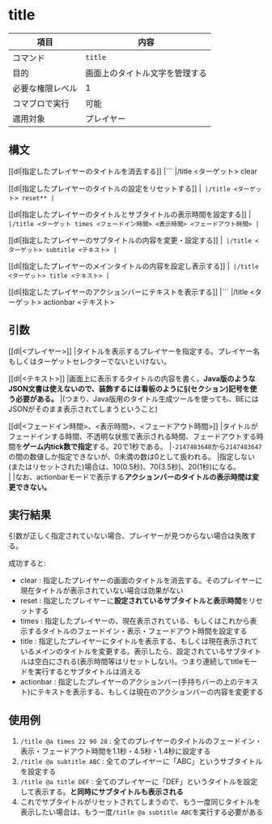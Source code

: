 # title

| 項目 | 内容 |
| --- | --- |
| コマンド | `title` |
| 目的 | 画面上のタイトル文字を管理する |
| 必要な権限レベル | 1 |
| コマブロで実行 | 可能 |
| 適用対象 | プレイヤー |

## 構文

[[dl|指定したプレイヤーのタイトルを消去する]]
|```
|/title <ターゲット> clear

[[dl|指定したプレイヤーのタイトルの設定をリセットする]]
|```
|/title <ターゲット> reset**
|```

[[dl|指定したプレイヤーのタイトルとサブタイトルの表示時間を設定する]]
|```
|/title <ターゲット times <フェードイン時間> <表示時間> <フェードアウト時間>
|```

[[dl|指定したプレイヤーのサブタイトルの内容を変更・設定する]]
|```
|/title <ターゲット> subtitle <テキスト>
|```

[[dl|指定したプレイヤーのメインタイトルの内容を設定し表示する]]
|```
|/title <ターゲット> title <テキスト>
|```

[[dl|指定したプレイヤーのアクションバーにテキストを表示する]]
|```
|/title <ターゲット> actionbar <テキスト>

## 引数

[[dl|<プレイヤー>]]
|タイトルを表示するプレイヤーを指定する。プレイヤー名もしくはターゲットセレクターでないといけない。

[[dl|<テキスト>]]
|画面上に表示するタイトルの内容を書く。**Java版のようなJSON文書は使えないので、装飾するには看板のように§(セクション)記号を使う必要がある。**
|(つまり、Java版用のタイトル生成ツールを使っても、BEにはJSONがそのまま表示されてしまうということ)

[[dl|<フェードイン時間>、<表示時間>、<フェードアウト時間>]]
|タイトルがフェードインする時間、不透明な状態で表示される時間、フェードアウトする時間を**ゲーム内tick数で指定**する。20で1秒である。
|`-2147483648`から`2147483647`の間の数値しか指定できないが、0未満の数は0として扱われる。
|指定しない(またはリセットされた)場合は、10(0.5秒)、70(3.5秒)、20(1秒)になる。  
| 
|なお、actionbarモードで表示する**アクションバーのタイトルの表示時間は変更できない。**

## 実行結果

引数が正しく指定されていない場合、プレイヤーが見つからない場合は失敗する。

成功すると:

-   clear : 指定したプレイヤーの画面のタイトルを消去する。そのプレイヤーに現在タイトルが表示されていない場合は効果がない
-   reset : 指定したプレイヤーに**設定されているサブタイトルと表示時間**をリセットする
-   times : 指定したプレイヤーの、現在表示されている、もしくはこれから表示するタイトルのフェードイン・表示・フェードアウト時間を設定する
-   title : 指定したプレイヤーにタイトルを表示する、もしくは現在表示されているメインのタイトルを変更する。表示したら、設定されているサブタイトルは空白にされる(表示時間等はリセットしない)。つまり連続してtitleモードを実行するとサブタイトルは消える
-   actionbar : 指定したプレイヤーのアクションバー(手持ちバーの上のテキスト)にテキストを表示する、もしくは現在のアクションバーの内容を変更する

## 使用例

1.  `/title @a times 22 90 28` : 全てのプレイヤーのタイトルのフェードイン・表示・フェードアウト時間を1.1秒・4.5秒・1.4秒に設定する
2.  `/title @a subtitle ABC` : 全てのプレイヤーに「ABC」というサブタイトルを設定する
3.  `/title @a title DEF` : 全てのプレイヤーに「DEF」というタイトルを設定して表示する。**と同時にサブタイトルも表示される**
4.  これでサブタイトルがリセットされてしまうので、もう一度同じタイトルを表示したい場合は、もう一度`/title @a subtitle ABC`を実行する必要がある
